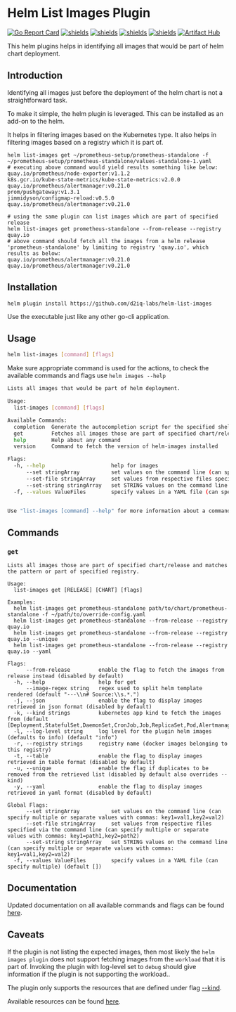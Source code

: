# Helm List Images Plugin

[![Go Report Card](https://goreportcard.com/badge/github.com/d2iq-labs/helm-list-images)](https://goreportcard.com/report/github.com/d2iq-labs/helm-list-images)
[![shields](https://img.shields.io/badge/license-MIT-blue)](https://github.com/d2iq-labs/helm-list-images/blob/master/LICENSE)
[![shields](https://godoc.org/github.com/d2iq-labs/helm-list-images?status.svg)](https://godoc.org/github.com/d2iq-labs/helm-list-images)
[![shields](https://img.shields.io/github/v/tag/d2iq-labs/helm-list-images.svg)](https://github.com/d2iq-labs/helm-list-images/tags)
[![shields](https://img.shields.io/github/downloads/d2iq-labs/helm-list-images/total.svg)](https://github.com/d2iq-labs/helm-list-images/releases)
[![Artifact Hub](https://img.shields.io/endpoint?url=https://artifacthub.io/badge/repository/images)](https://artifacthub.io/packages/search?repo=images)

This helm plugins helps in identifying all images that would be part of helm chart deployment.

## Introduction

Identifying all images just before the deployment of the helm chart is not a straightforward task.

To make it simple, the helm plugin is leveraged. This can be installed as an add-on to the helm.

It helps in filtering images based on the Kubernetes type. It also helps in filtering images based on a registry which it is part of.

```shell
helm list-images get ~/prometheus-setup/prometheus-standalone -f ~/prometheus-setup/prometheus-standalone/values-standalone-1.yaml
# executing above command would yield results something like below:
quay.io/prometheus/node-exporter:v1.1.2
k8s.gcr.io/kube-state-metrics/kube-state-metrics:v2.0.0
quay.io/prometheus/alertmanager:v0.21.0
prom/pushgateway:v1.3.1
jimmidyson/configmap-reload:v0.5.0
quay.io/prometheus/alertmanager:v0.21.0

# using the same plugin can list images which are part of specified release
helm list-images get prometheus-standalone --from-release --registry quay.io
# above command should fetch all the images from a helm release 'prometheus-standalone' by limiting to registry 'quay.io', which results as below:
quay.io/prometheus/alertmanager:v0.21.0
quay.io/prometheus/alertmanager:v0.21.0
```

## Installation

```shell
helm plugin install https://github.com/d2iq-labs/helm-list-images
```

Use the executable just like any other go-cli application.

## Usage

```bash
helm list-images [command] [flags]
```

Make sure appropriate command is used for the actions, to check the available commands and flags use `helm images --help`

```bash
Lists all images that would be part of helm deployment.

Usage:
  list-images [command] [flags]

Available Commands:
  completion  Generate the autocompletion script for the specified shell
  get         Fetches all images those are part of specified chart/release
  help        Help about any command
  version     Command to fetch the version of helm-images installed

Flags:
  -h, --help                     help for images
      --set stringArray          set values on the command line (can specify multiple or separate values with commas: key1=val1,key2=val2)
      --set-file stringArray     set values from respective files specified via the command line (can specify multiple or separate values with commas: key1=path1,key2=path2)
      --set-string stringArray   set STRING values on the command line (can specify multiple or separate values with commas: key1=val1,key2=val2)
  -f, --values ValueFiles        specify values in a YAML file (can specify multiple) (default [])


Use "list-images [command] --help" for more information about a command.
```

## Commands

### `get`

```shell
Lists all images those are part of specified chart/release and matches the pattern or part of specified registry.

Usage:
  list-images get [RELEASE] [CHART] [flags]

Examples:
  helm list-images get prometheus-standalone path/to/chart/prometheus-standalone -f ~/path/to/override-config.yaml
  helm list-images get prometheus-standalone --from-release --registry quay.io
  helm list-images get prometheus-standalone --from-release --registry quay.io --unique
  helm list-images get prometheus-standalone --from-release --registry quay.io --yaml

Flags:
      --from-release         enable the flag to fetch the images from release instead (disabled by default)
  -h, --help                 help for get
      --image-regex string   regex used to split helm template rendered (default "---\\n# Source:\\s.*.")
  -j, --json                 enable the flag to display images retrieved in json format (disabled by default)
  -k, --kind strings         kubernetes app kind to fetch the images from (default [Deployment,StatefulSet,DaemonSet,CronJob,Job,ReplicaSet,Pod,Alertmanager,Prometheus,ThanosRuler])
  -l, --log-level string     log level for the plugin helm images (defaults to info) (default "info")
  -r, --registry strings     registry name (docker images belonging to this registry)
  -t, --table                enable the flag to display images retrieved in table format (disabled by default)
  -u, --unique               enable the flag if duplicates to be removed from the retrieved list (disabled by default also overrides --kind)
  -y, --yaml                 enable the flag to display images retrieved in yaml format (disabled by default)

Global Flags:
      --set stringArray          set values on the command line (can specify multiple or separate values with commas: key1=val1,key2=val2)
      --set-file stringArray     set values from respective files specified via the command line (can specify multiple or separate values with commas: key1=path1,key2=path2)
      --set-string stringArray   set STRING values on the command line (can specify multiple or separate values with commas: key1=val1,key2=val2)
  -f, --values ValueFiles        specify values in a YAML file (can specify multiple) (default [])
```

## Documentation

Updated documentation on all available commands and flags can be found [here](https://github.com/d2iq-labs/helm-list-images/blob/master/docs/doc/images.md).

## Caveats

If the plugin is not listing the expected images, then most likely the `helm images plugin` does not support fetching images from the `workload` that it is part of.
Invoking the plugin with log-level set to `debug` should give information if the plugin is not supporting the workload..

The plugin only supports the resources that are defined under flag [--kind](https://github.com/d2iq-labs/helm-list-images/blob/master/cmd/flags.go#L25).

Available resources can be found [here](https://github.com/d2iq-labs/helm-list-images/blob/master/pkg/k8s/k8s.go#L23).
